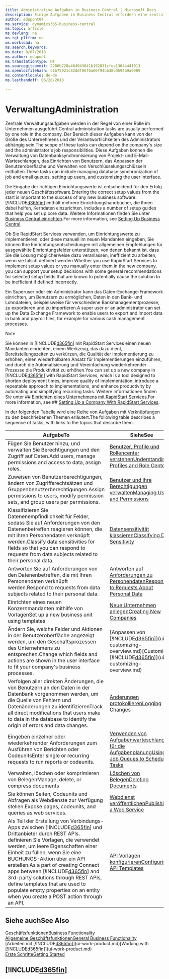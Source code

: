 ```yaml
---
title: Administrative Aufgaben in Business Central | Microsoft Docs
description: Einige Aufgaben in Business Central erfordern eine zentrale Administration und Einrichtung. Erfahren, welche das sind und was zu tun ist.
author: edupont04
ms.service: dynamics365-business-central
ms.topic: article
ms.devlang: na
ms.tgt_pltfrm: na
ms.workload: na
ms.search.keywords: 
ms.date: 0/07/2018
ms.author: edupont
ms.translationtype: HT
ms.sourcegitcommit: 2286b728a464943841b192031cfea13644441013
ms.openlocfilehash: c1675921c82ddf00f6a00f94bb38bd594a9a0089
ms.contentlocale: de-de
ms.lasthandoff: 06/28/2018

---
```

# <a name="administration"></a><span data-ttu-id="fd5c1-104">Verwaltung</span><span class="sxs-lookup"><span data-stu-id="fd5c1-104">Administration</span></span>
<span data-ttu-id="fd5c1-105">Zentrale Verwaltungsaufgaben werden in der Regel von einer Rolle im Unternehmen ausgeführt.</span><span class="sxs-lookup"><span data-stu-id="fd5c1-105">Central administration tasks are usually performed by one role in the company.</span></span> <span data-ttu-id="fd5c1-106">Der Bereich dieser Aufgaben kann von der Größe des Unternehmens und der Verantwortlichkeiten des Administrators abhängig sein.</span><span class="sxs-lookup"><span data-stu-id="fd5c1-106">The scope of these tasks can depend on the company's size and the administrator's job responsibilities.</span></span> <span data-ttu-id="fd5c1-107">Diese Aufgaben können die Verwaltung von Datenbanksynchronisierung von Projekt- und E-Mail-Warteschlangen, das Einrichten von Benutzern, das Anpassen der Benutzeroberfläche und Verwalten von Verschlüsselungsschlüsseln enthalten.</span><span class="sxs-lookup"><span data-stu-id="fd5c1-107">These tasks can include managing database synchronization of job and email queues, setting up users, and customizing the user interface.</span></span>  

<span data-ttu-id="fd5c1-108">Die Eingabe der richtigen Einrichtungswerte ist entscheidend für den Erfolg jeder neuen Geschäftssoftware.</span><span class="sxs-lookup"><span data-stu-id="fd5c1-108">Entering the correct setup values from the start is important to the success of any new business software.</span></span> [!INCLUDE[d365fin](includes/d365fin_md.md)]<span data-ttu-id="fd5c1-109"> enthält mehrere Einrichtungshandbücher, die Ihnen dabei helfen, Kerndaten einzurichten.</span><span class="sxs-lookup"><span data-stu-id="fd5c1-109"> includes a number of setup guides that help you set up core data.</span></span> <span data-ttu-id="fd5c1-110">Weitere Informationen finden Sie unter [Business Central einrichten](setup.md).</span><span class="sxs-lookup"><span data-stu-id="fd5c1-110">For more information, see [Setting Up Business Central](setup.md).</span></span>

<span data-ttu-id="fd5c1-111">Ob Sie RapidStart Services verwenden, um Einrichtungswerte zu implementieren, oder diese manuell im neuen Mandanten eingeben, Sie können Ihre Einrichtungsentscheidungen mit allgemeinen Empfehlungen für ausgewählte Einrichtungsfelder unterstützen, von denen bekannt ist, dass Sie die Lösung möglicherweise dazu veranlassen, ineffizient zu arbeiten, wenn sie falsch definiert werden.</span><span class="sxs-lookup"><span data-stu-id="fd5c1-111">Whether you use RapidStart Services to implement setup values or you manually enter them in the new company, you can support your setup decisions with some general recommendations for selected setup fields that are known to potentially cause the solution to be inefficient if defined incorrectly.</span></span>  

<span data-ttu-id="fd5c1-112">Ein Superuser oder ein Administrator kann das Daten-Exchange-Framework einrichten, um Benutzern zu ermöglichen, Daten in den Bank- und Lohndateien, beispielsweise für verschiedene Bankmanagementprozesse, zu exportieren und zu importieren.</span><span class="sxs-lookup"><span data-stu-id="fd5c1-112">A super user or an administrator can set up the Data Exchange Framework to enable users to export and import data in bank and payroll files, for example for various cash management processes.</span></span>

> [!NOTE]
> <span data-ttu-id="fd5c1-113">Sie können in [!INCLUDE[d365fin](includes/d365fin_md.md)] mit RapidStart Services einen neuen Mandanten einrichten, einem Werkzeug, das dazu dient, Bereitstellungszeiten zu verkürzen, die Qualität der Implementierung zu erhöhen, einen wiederholbaren Ansatz für Implementierungen einzuführen, und durch die Automatisierung und Vereinfachung wiederkehrender Prozesse die Produktivität zu erhöhen.</span><span class="sxs-lookup"><span data-stu-id="fd5c1-113">You can set up a new company in [!INCLUDE[d365fin](includes/d365fin_md.md)] with RapidStart Services, which is a tool designed to shorten deployment times, improve quality of implementation, introduce a repeatable approach to implementations, and enhance productivity by automating and simplifying recurring tasks.</span></span> <span data-ttu-id="fd5c1-114">Weitere Informationen finden Sie unter ## [Einrichten eines Unternehmens mit RapidStart Services](admin-set-up-a-company-with-rapidstart.md).</span><span class="sxs-lookup"><span data-stu-id="fd5c1-114">For more information, see ## [Setting Up a Company With RapidStart Services](admin-set-up-a-company-with-rapidstart.md).</span></span>

<span data-ttu-id="fd5c1-115">In der folgenden Tabelle wird eine Reihe von Aufgaben mit Verknüpfungen zu den beschriebenen Themen erläutert.</span><span class="sxs-lookup"><span data-stu-id="fd5c1-115">The following table describes a sequence of tasks, with links to the topics that describe them.</span></span>   

|<span data-ttu-id="fd5c1-116">**Aufgabe**</span><span class="sxs-lookup"><span data-stu-id="fd5c1-116">**To**</span></span>|<span data-ttu-id="fd5c1-117">**Siehe**</span><span class="sxs-lookup"><span data-stu-id="fd5c1-117">**See**</span></span>|  
|------------|-------------|  
|<span data-ttu-id="fd5c1-118">Fügen Sie Benutzer hinzu, und verwalten Sie Berechtigungen und den Zugriff auf Daten.</span><span class="sxs-lookup"><span data-stu-id="fd5c1-118">Add users, manage permissions and access to data, assign roles.</span></span>|[<span data-ttu-id="fd5c1-119">Benutzer, Profile und Rollencenter verstehen</span><span class="sxs-lookup"><span data-stu-id="fd5c1-119">Understanding Profiles and Role Centers</span></span>](admin-users-profiles-roles.md)|  
|<span data-ttu-id="fd5c1-120">Zuweisen von Benutzerberechtigungen, ändern von Zugriffsrechtsätzen und Gruppenbenutzerberechtigungen.</span><span class="sxs-lookup"><span data-stu-id="fd5c1-120">Assign permissions to users, modify permission sets, and group users per permissions.</span></span>|[<span data-ttu-id="fd5c1-121">Benutzer und ihre Berechtigungen verwalten</span><span class="sxs-lookup"><span data-stu-id="fd5c1-121">Managing Users and Permissions</span></span>](ui-how-users-permissions.md)|
|<span data-ttu-id="fd5c1-122">Klassifizieren Sie Datenenempfindlichkeit für Felder, sodass Sie auf Anforderungen von den Datenenbetreffen reagieren können, die mit ihren Personendaten verknüpft werden.</span><span class="sxs-lookup"><span data-stu-id="fd5c1-122">Classify data sensitivities for fields so that you can respond to requests from data subjects related to their personal data.</span></span>|[<span data-ttu-id="fd5c1-123">Datensensitivität klassieren</span><span class="sxs-lookup"><span data-stu-id="fd5c1-123">Classifying Data Sensitivity</span></span>](admin-classifying-data-sensitivity.md)|
|<span data-ttu-id="fd5c1-124">Antworten Sie auf Anforderungen von den Datenenbetreffen, die mit Ihren Personendaten verknüpft werden.</span><span class="sxs-lookup"><span data-stu-id="fd5c1-124">Respond to requests from data subjects related to their personal data.</span></span>|[<span data-ttu-id="fd5c1-125">Antworten auf Anforderungen zu Personendaten</span><span class="sxs-lookup"><span data-stu-id="fd5c1-125">Responding to Requests About Personal Data</span></span>](admin-responding-to-requests-about-personal-data.md)|
|<span data-ttu-id="fd5c1-126">Einrichten eines neuen Konzernmandanten mithilfe von Vorlagen</span><span class="sxs-lookup"><span data-stu-id="fd5c1-126">Set up a new business unit using templates</span></span>|[<span data-ttu-id="fd5c1-127">Neue Unternehmen anlegen</span><span class="sxs-lookup"><span data-stu-id="fd5c1-127">Creating New Companies</span></span>](about-new-company.md)|
|<span data-ttu-id="fd5c1-128">Ändern Sie, welche Felder und Aktionen in der Benutzeroberfläche angezeigt werden, um den Geschäftsprozessen des Unternehmens zu entsprechen.</span><span class="sxs-lookup"><span data-stu-id="fd5c1-128">Change which fields and actions are shown in the user interface to fit your company's business processes.</span></span> |<span data-ttu-id="fd5c1-129">[Anpassen von [!INCLUDE[d365fin](includes/d365fin_md.md)]](ui-customizing-overview.md)</span><span class="sxs-lookup"><span data-stu-id="fd5c1-129">[Customizing [!INCLUDE[d365fin](includes/d365fin_md.md)]](ui-customizing-overview.md)</span></span> |
|<span data-ttu-id="fd5c1-130">Verfolgen aller direkten Änderungen, die von Benutzern an den Daten in der Datenbank vorgenommen werden, um die Quelle von Fehlern und Datenänderungen zu identifizieren</span><span class="sxs-lookup"><span data-stu-id="fd5c1-130">Track all direct modifications that users make to data in the database to identify the origin of errors and data changes.</span></span>|[<span data-ttu-id="fd5c1-131">Änderungen protokollieren</span><span class="sxs-lookup"><span data-stu-id="fd5c1-131">Logging Changes</span></span>](across-log-changes.md)|  
|<span data-ttu-id="fd5c1-132">Eingeben einzelner oder wiederkehrender Anforderungen zum Ausführen von Berichten oder Codeunits</span><span class="sxs-lookup"><span data-stu-id="fd5c1-132">Enter single or recurring requests to run reports or codeunits.</span></span>|[<span data-ttu-id="fd5c1-133">Verwenden von Aufgabenwarteschlangen für die Aufgabenplanung</span><span class="sxs-lookup"><span data-stu-id="fd5c1-133">Using Job Queues to Schedule Tasks</span></span>](admin-job-queues-schedule-tasks.md)|  
|<span data-ttu-id="fd5c1-134">Verwalten, löschen oder komprimieren von Belegen</span><span class="sxs-lookup"><span data-stu-id="fd5c1-134">Manage, delete, or compress documents</span></span>|[<span data-ttu-id="fd5c1-135">Löschen von Belegen</span><span class="sxs-lookup"><span data-stu-id="fd5c1-135">Deleting Documents</span></span>](admin-manage-documents.md)|  
|<span data-ttu-id="fd5c1-136">Sie können Seiten, Codeunits und Abfragen als Webdienste zur Verfügung stellen.</span><span class="sxs-lookup"><span data-stu-id="fd5c1-136">Expose pages, codeunits, and queries as web services.</span></span>|[<span data-ttu-id="fd5c1-137">Webdienst veröffentlichen</span><span class="sxs-lookup"><span data-stu-id="fd5c1-137">Publishing a Web Service</span></span>](across-how-publish-web-service.md)|
|<span data-ttu-id="fd5c1-138">Als Teil der Erstellung von Verbindungs-Apps zwischen [!INCLUDE[d365fin](includes/d365fin_md.md)] und Drittanbieter durch REST APIs. definieren Sie Vorlagen, die verwendet werden, um leere Eigenschaften einer Einheit zu füllen, wenn Sie eine BUCHUNGS-Aktion über ein API erstellen.</span><span class="sxs-lookup"><span data-stu-id="fd5c1-138">As a part of creating Connect apps between [!INCLUDE[d365fin](includes/d365fin_md.md)] and 3rd-party solutions through REST APIs, define templates that are used to populate empty properties on an entity when you create a POST action through an API.</span></span>|[<span data-ttu-id="fd5c1-139">API Vorlagen konfigurieren</span><span class="sxs-lookup"><span data-stu-id="fd5c1-139">Configuring API Templates</span></span>](admin-configuring-api-template.md)|

## <a name="see-also"></a><span data-ttu-id="fd5c1-140">Siehe auch</span><span class="sxs-lookup"><span data-stu-id="fd5c1-140">See Also</span></span>
[<span data-ttu-id="fd5c1-141">Geschäftsfunktionen</span><span class="sxs-lookup"><span data-stu-id="fd5c1-141">Business Functionality</span></span>](across-business-functionality.md)  
[<span data-ttu-id="fd5c1-142">Allgemeine Geschäftsfunktionen</span><span class="sxs-lookup"><span data-stu-id="fd5c1-142">General Business Functionality</span></span>](ui-across-business-areas.md)  
<span data-ttu-id="fd5c1-143">[Arbeiten mit [!INCLUDE[d365fin](includes/d365fin_md.md)]](ui-work-product.md)</span><span class="sxs-lookup"><span data-stu-id="fd5c1-143">[Working with [!INCLUDE[d365fin](includes/d365fin_md.md)]](ui-work-product.md)</span></span>  
[<span data-ttu-id="fd5c1-144">Erste Schritte</span><span class="sxs-lookup"><span data-stu-id="fd5c1-144">Getting Started</span></span>](product-get-started.md)    

## [!INCLUDE[d365fin](includes/free_trial_md.md)]  
 


